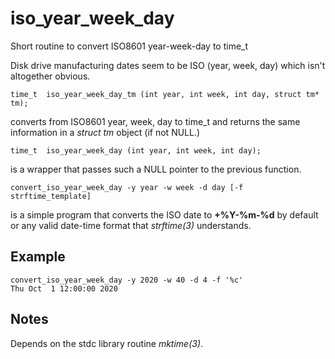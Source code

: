 # iso_year_week_day
Short routine to convert ISO8601 year-week-day to time_t

Disk drive manufacturing dates seem to be ISO (year, week, day)
which isn't altogether obvious.

````
time_t  iso_year_week_day_tm (int year, int week, int day, struct tm* tm);
````
converts from ISO8601 year, week, day to time_t and returns the same
information in a <i>struct tm</i> object (if not NULL.)

````
time_t  iso_year_week_day (int year, int week, int day);
````
is a wrapper that passes such a NULL pointer to the previous function.

````
convert_iso_year_week_day -y year -w week -d day [-f strftime_template]
````
is a simple program that converts the ISO date to <b>+%Y-%m-%d</b> by default or
any valid date-time format that <i>strftime(3)</i> understands.

## Example
````
convert_iso_year_week_day -y 2020 -w 40 -d 4 -f '%c'
Thu Oct  1 12:00:00 2020
````
## Notes
Depends on the stdc library routine <i>mktime(3)</i>.
